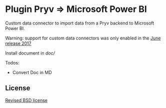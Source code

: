 # Plugin Pryv => Microsoft Power BI

Custom data connector to import data from a Pryv backend to Microsoft Power BI.

Warning: support for custom data connectors was only enabled in the [June release 2017](https://powerbi.microsoft.com/en-us/blog/power-bi-desktop-june-feature-summary/#dataConnectivity)

Install document in *doc/* 

Todos: 

- Convert Doc in MD

## License

[Revised BSD license](https://github.com/pryv/documents/blob/master/license-bsd-revised.md)